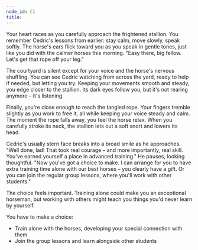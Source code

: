 ```yaml
---
node_id: C1
title: 
---
```


Your heart races as you carefully approach the frightened stallion. You remember Cedric's lessons from earlier: stay calm, move slowly, speak softly. The horse's ears flick toward you as you speak in gentle tones, just like you did with the calmer horses this morning. "Easy there, big fellow. Let's get that rope off your leg."

The courtyard is silent except for your voice and the horse's nervous shuffling. You can see Cedric watching from across the yard, ready to help if needed, but letting you try. Keeping your movements smooth and steady, you edge closer to the stallion. Its dark eyes follow you, but it's not rearing anymore – it's listening.

Finally, you're close enough to reach the tangled rope. Your fingers tremble slightly as you work to free it, all while keeping your voice steady and calm. The moment the rope falls away, you feel the horse relax. When you carefully stroke its neck, the stallion lets out a soft snort and lowers its head.

Cedric's usually stern face breaks into a broad smile as he approaches. "Well done, lad! That took real courage – and more importantly, real skill. You've earned yourself a place in advanced training." He pauses, looking thoughtful. "Now you've got a choice to make. I can arrange for you to have extra training time alone with our best horses – you clearly have a gift. Or you can join the regular group lessons, where you'll work with other students."

The choice feels important. Training alone could make you an exceptional horseman, but working with others might teach you things you'd never learn by yourself.

You have to make a choice:
- Train alone with the horses, developing your special connection with them
- Join the group lessons and learn alongside other students